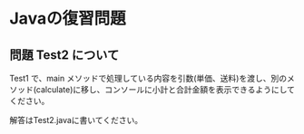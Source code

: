 # Javaの復習問題
## 問題 Test2 について
Test1 で、main メソッドで処理している内容を引数(単価、送料)を渡し、別のメソッド(calculate)に移し、コンソールに小計と合計金額を表示できるようにしてください。

解答はTest2.javaに書いてください。

